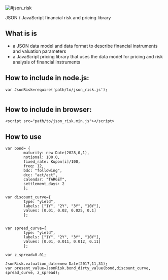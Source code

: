 ![#json_risk](pics/logo.png)

JSON / JavaScript financial risk and pricing library

## What is is
- a JSON data model and data format to describe financial instruments and valuation parameters
- a JavaScript pricing library that uses the data model for pricing and risk analysis of financial instruments

## How to include in node.js:

```
var JsonRisk=require('path/to/json_risk.js');


```

## How to include in browser:
 
```
<script src="path/to/json_risk.min.js"></script>
```

## How to use

```
var bond= {
        maturity: new Date(2028,0,1),
        notional: 100.0,
        fixed_rate: Kupon[i]/100,
        freq: 12,
        bdc: "following",
        dcc: "act/act",
        calendar: "TARGET",
        settlement_days: 2
        };

var discount_curve={
        type: "yield",
        labels: ["1Y", "2Y", "3Y", "10Y"],
        values: [0.01, 0.02, 0.025, 0.1]
        };
        

var spread_curve={
        type: "yield",
        labels: ["1Y", "2Y", "3Y", "10Y"],
        values: [0.01, 0.011, 0.012, 0.11]
        };

var z_spread=0.01;
        
JsonRisk.valuation_date=new Date(2017,11,31);
var present_value=JsonRisk.bond_dirty_value(bond,discount_curve, spread_curve, z_spread);

```
